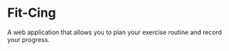 # Fit-Cing
A web application that allows you to plan your exercise routine and record your progress.
